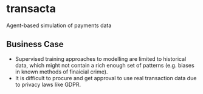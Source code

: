 # transacta
Agent-based simulation of payments data

## Business Case
* Supervised training approaches to modelling are limited to historical data, which might not contain a rich enough set of patterns (e.g. biases in known methods of finaicial crime).
* It is difficult to procure and get approval to use real transaction data due to privacy laws like GDPR.
